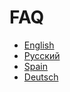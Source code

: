 # FAQ

- [English](faq/FAQ.en.md)
- [Русский](faq/FAQ.ru.md)
- [Spain](faq/FAQ.es.md)
- [Deutsch](faq/FAQ.de.md)
